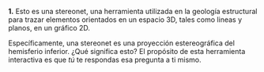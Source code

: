 **1.** Esto es una stereonet, una herramienta utilizada en la geología estructural para trazar elementos orientados en un espacio 3D, tales como lineas y planos, en un gráfico 2D.

Específicamente, una stereonet es una proyección estereográfica del hemisferio inferior. ¿Qué significa esto? El propósito de esta herramienta interactiva es que *tú* te respondas esa pregunta a ti mismo.
